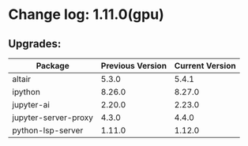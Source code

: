 # Change log: 1.11.0(gpu)

## Upgrades: 

Package | Previous Version | Current Version
---|---|---
altair|5.3.0|5.4.1
ipython|8.26.0|8.27.0
jupyter-ai|2.20.0|2.23.0
jupyter-server-proxy|4.3.0|4.4.0
python-lsp-server|1.11.0|1.12.0
